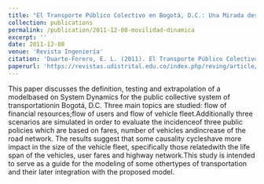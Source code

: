 ```yaml
---
title: "El Transporte Público Colectivo en Bogotá, D.C.: Una Mirada desde la Dinámica de Sistemas"
collection: publications
permalink: /publication/2011-12-08-movilidad-dinamica
excerpt: ''
date: 2011-12-08
venue: 'Revista Ingeniería'
citation: 'Duarte-Forero, E. L. (2011). El Transporte Público Colectivo en Bogotá, D.C.: Una Mirada desde la Dinámica de Sistemas. Ingeniería, 16(2), 18–34. https://doi.org/10.14483/23448393.3831'
paperurl: 'https://revistas.udistrital.edu.co/index.php/reving/article/view/3831'
---
```

This paper discusses the definition, testing and extrapolation of a modelbased on System Dynamics for the public collective system of transportationin Bogotá, D.C. Three main topics are studied: flow of  financial resources;flow of users and flow of vehicle fleet.Additionally three scenarios are simulated in order to evaluate the incidenceof  three public policies which are based on fares, number of  vehicles andincrease of  the road network. The results suggest that some causality cycleshave more impact in the size of the vehicle fleet, specifically those relatedwith the life span of  the vehicles, user fares and highway network.This study is intended to serve as a guide for the modeling of  some othertypes of transportation and their later integration with the proposed model.
